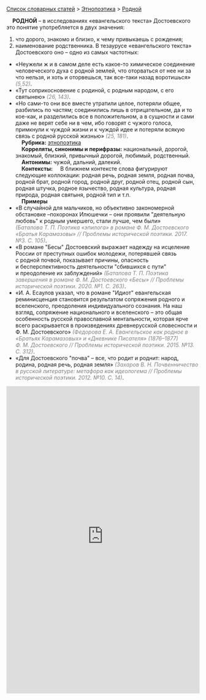 <style>
st { color: Gray;
  font-style: italic;}
</style>

[Список словарных статей](https://thesaurus-dostoevsky.github.io/Thesaurus/) > [Этнопоэтика](ethnopoe.md) > [Родной](родной.md) 

&nbsp;&nbsp;&nbsp;&nbsp;**РОДНОЙ** – в исследованиях «евангельского текста» Достоевского это понятие употребляется в двух значения:
1) что дорого, знакомо и близко, к чему привыкаешь с рождения;
2) наименование родственника. В тезаурусе «евангельского текста» Достоевского оно – одно из самых частотных:
* «Неужели ж и в самом деле есть какое-то химическое соединение человеческого духа с родной землей, что оторваться от нее ни за что нельзя, и хоть и оторвешься, так все-таки назад воротишься» <st>(5,52)</st>.
* «Тут соприкосновение с родиной,  с родным народом,  с его святынею» <st>(26, 143)</st>.
* «Но сами-то они все вместе утратили целое, потеряли общее, разбились по частям; соединились лишь в отрицательном, да и то кое-как, и разделились все в положительном, а в сущности и сами даже не верят себе ни в чем, ибо говорят с чужого голоса, примкнули к чуждой жизни и к чуждой идее и потеряли всякую связь с родной русской жизнью» <st>(25, 181)</st>.  
&nbsp;&nbsp;&nbsp;&nbsp;**Рубрика:** [этнопоэтика](ethnopoe.md)  
&nbsp;&nbsp;&nbsp;&nbsp;**Корреляты, синонимы и перифразы:** национальный, дорогой, знакомый, близкий, привычный дорогой, любимый, родственный.  
&nbsp;&nbsp;&nbsp;&nbsp;**Антонимы:** чужой, дальний, далекий.  
&nbsp;&nbsp;&nbsp;&nbsp;**Контексты:** &nbsp;&nbsp;&nbsp;&nbsp;В ближнем контексте слова фигурируют следующие коллокации: родная речь, родная земля, родная почва, родной брат, родной город, родной друг, родной отец, родной сын, родная штучка, родное язычество, родная культура, родная природа, родная святыня, родной тип и т.п.  <br>
&nbsp;&nbsp;&nbsp;&nbsp;**Примеры**  
* «В случайной для мальчиков, но объективно закономерной обстановке –похоронах Илюшечки – они проявили "деятельную любовь" к родным умершего, стали лучше, чем были» <st>(Баталова Т. П. Поэтика «эпилога» в романе Ф. М. Достоевского «Братья Карамазовы» // Проблемы исторической поэтики. 2017. №3. С. 105)</st>.
* «В романе "Бесы" Достоевский выражает надежду на исцеление России от преступных ошибок молодежи, потерявшей связь с родной почвой, показывает причины, опасность и бесперспективность деятельности "сбившихся с пути" и преодоление их заблуждений» <st>(Баталова Т. П. Поэтика завершения в романе Ф. М. Достоевского «Бесы» // Проблемы исторической поэтики. 2020. №1. С. 263)</st>.
* «И. А. Есаулов указал, что в романе "Идиот" евангельская реминисценция становится результатом сопряжения родного и вселенского, преодоления индивидуального сознания. На наш взгляд, сопряжение национального и вселенского – это общая особенность русской православной ментальности, которая ярче всего раскрывается в произведениях древнерусской словесности и Ф. М. Достоевского» <st>(Федорова Е. А. Евангельское как родное в «Братьях Карамазовых» и «Дневнике Писателя» (1876–1877) Ф. М. Достоевского // Проблемы исторической поэтики. 2015. №13. С. 312)</st>.
* «Для Достоевского "почва" – все, что родит и роднит: народ, родина, родная речь, родная земля» <st>(Захаров В. Н. Почвенничество в русской литературе: метафора как идеологема // Проблемы исторической поэтики. 2012. №10. С. 14)</st>.

<iframe src="https://thesaurus-dostoevsky.github.io/nk/родной.html" style="border:0px;width:100%;height:800px" allowfullscreen="true" webkitallowfullscreen="true" mozallowfullscreen="true">

